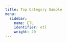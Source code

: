 ```yaml
---
title: Top Category Sample
menu:
  sidebar:
    name: ETL
    identifier: etl
    weight: 20
---
```


